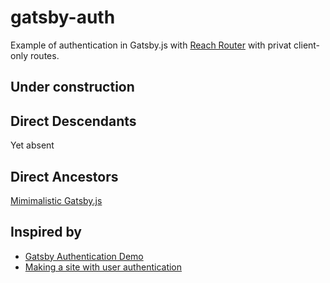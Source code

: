 # gatsby-auth

Example of authentication in Gatsby.js with [Reach Router](https://reach.tech/router) with privat client-only routes.

## Under construction

## Direct Descendants
Yet absent

## Direct Ancestors
[Mimimalistic Gatsby.js](https://github.com/softspider/gatsby.js)


## Inspired by

- [Gatsby Authentication Demo](https://github.com/gatsbyjs/gatsby/tree/master/examples/simple-auth)
- [Making a site with user authentication](https://www.gatsbyjs.org/docs/authentication-tutorial/)



